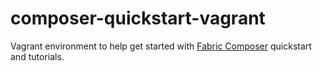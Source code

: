 # composer-quickstart-vagrant

Vagrant environment to help get started with [Fabric Composer](fabric-composer.org) quickstart and tutorials.
